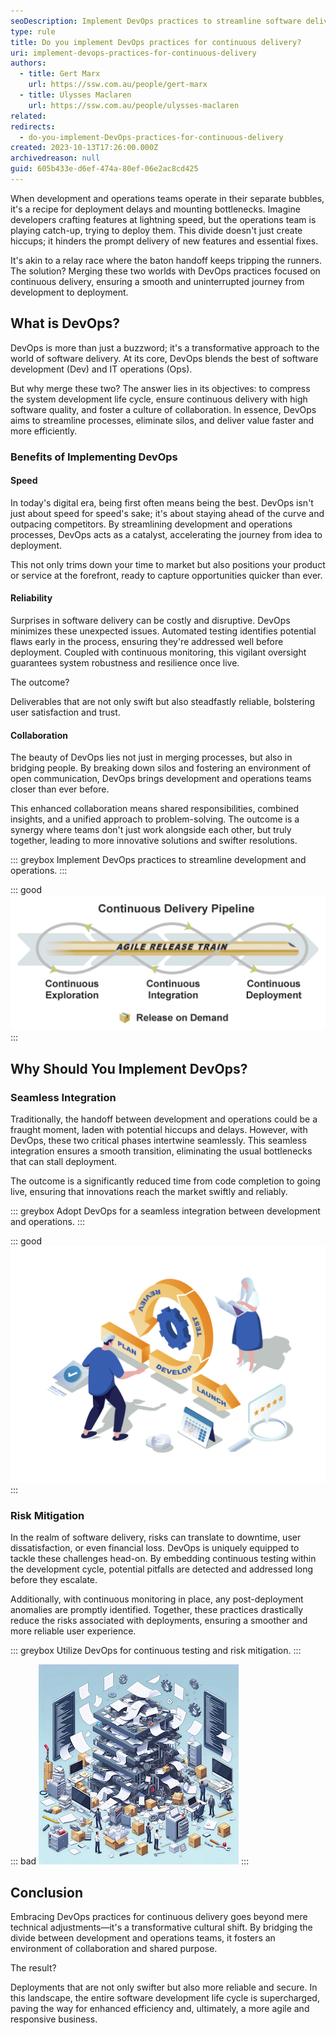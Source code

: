 ```yaml
---
seoDescription: Implement DevOps practices to streamline software delivery and ensure continuous deployment with high quality and reliability.
type: rule
title: Do you implement DevOps practices for continuous delivery?
uri: implement-devops-practices-for-continuous-delivery
authors:
  - title: Gert Marx
    url: https://ssw.com.au/people/gert-marx
  - title: Ulysses Maclaren
    url: https://ssw.com.au/people/ulysses-maclaren
related:
redirects:
  - do-you-implement-DevOps-practices-for-continuous-delivery
created: 2023-10-13T17:26:00.000Z
archivedreason: null
guid: 605b433e-d6ef-474a-80ef-06e2ac8cd425
---
```


When development and operations teams operate in their separate bubbles, it's a recipe for deployment delays and mounting bottlenecks. Imagine developers crafting features at lightning speed, but the operations team is playing catch-up, trying to deploy them. This divide doesn't just create hiccups; it hinders the prompt delivery of new features and essential fixes.

It's akin to a relay race where the baton handoff keeps tripping the runners. The solution? Merging these two worlds with DevOps practices focused on continuous delivery, ensuring a smooth and uninterrupted journey from development to deployment.

<!--endintro-->

## What is DevOps?

DevOps is more than just a buzzword; it's a transformative approach to the world of software delivery. At its core, DevOps blends the best of software development (Dev) and IT operations (Ops).

But why merge these two? The answer lies in its objectives: to compress the system development life cycle, ensure continuous delivery with high software quality, and foster a culture of collaboration. In essence, DevOps aims to streamline processes, eliminate silos, and deliver value faster and more efficiently.

### Benefits of Implementing DevOps

#### Speed

In today's digital era, being first often means being the best. DevOps isn't just about speed for speed's sake; it's about staying ahead of the curve and outpacing competitors. By streamlining development and operations processes, DevOps acts as a catalyst, accelerating the journey from idea to deployment.

This not only trims down your time to market but also positions your product or service at the forefront, ready to capture opportunities quicker than ever.

#### Reliability

Surprises in software delivery can be costly and disruptive. DevOps minimizes these unexpected issues. Automated testing identifies potential flaws early in the process, ensuring they're addressed well before deployment. Coupled with continuous monitoring, this vigilant oversight guarantees system robustness and resilience once live.

The outcome?

Deliverables that are not only swift but also steadfastly reliable, bolstering user satisfaction and trust.

#### Collaboration

The beauty of DevOps lies not just in merging processes, but also in bridging people. By breaking down silos and fostering an environment of open communication, DevOps brings development and operations teams closer than ever before.

This enhanced collaboration means shared responsibilities, combined insights, and a unified approach to problem-solving. The outcome is a synergy where teams don't just work alongside each other, but truly together, leading to more innovative solutions and swifter resolutions.

::: greybox
Implement DevOps practices to streamline development and operations.
:::

::: good
![Figure: Good Example - DevOps practices enable faster, more reliable deployments.](DevOps_Collaboration.png)
:::

## Why Should You Implement DevOps?

### Seamless Integration

Traditionally, the handoff between development and operations could be a fraught moment, laden with potential hiccups and delays. However, with DevOps, these two critical phases intertwine seamlessly. This seamless integration ensures a smooth transition, eliminating the usual bottlenecks that can stall deployment.

The outcome is a significantly reduced time from code completion to going live, ensuring that innovations reach the market swiftly and reliably.

::: greybox
Adopt DevOps for a seamless integration between development and operations.
:::

::: good
![Figure: Good Example - DevOp\s practices reduce the time from code commit to deployment.](Agile_Development.png)
:::

### Risk Mitigation

In the realm of software delivery, risks can translate to downtime, user dissatisfaction, or even financial loss. DevOps is uniquely equipped to tackle these challenges head-on. By embedding continuous testing within the development cycle, potential pitfalls are detected and addressed long before they escalate.

Additionally, with continuous monitoring in place, any post-deployment anomalies are promptly identified. Together, these practices drastically reduce the risks associated with deployments, ensuring a smoother and more reliable user experience.

::: greybox
Utilize DevOps for continuous testing and risk mitigation.
:::

::: bad
![Figure: Bad Example - Lack of DevOps practices can lead to risky deployments and frequent rollbacks.](Risky_deployments.png)
:::

## Conclusion

Embracing DevOps practices for continuous delivery goes beyond mere technical adjustments—it's a transformative cultural shift. By bridging the divide between development and operations teams, it fosters an environment of collaboration and shared purpose.

The result?

Deployments that are not only swifter but also more reliable and secure. In this landscape, the entire software development life cycle is supercharged, paving the way for enhanced efficiency and, ultimately, a more agile and responsive business.

